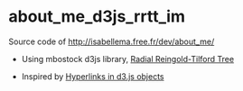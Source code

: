 # about_me_d3js_rrtt_im

Source code of http://isabellema.free.fr/dev/about_me/

* Using mbostock d3js library, [Radial Reingold-Tilford Tree](http://bl.ocks.org/mbostock/4063550)

* Inspired by [Hyperlinks in d3.js objects](http://stackoverflow.com/questions/13104681/hyperlinks-in-d3-js-objects)
